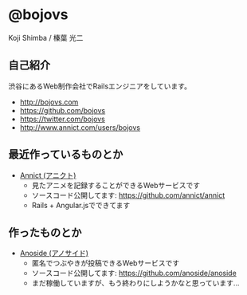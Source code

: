 # @bojovs

Koji Shimba / 榛葉 光二


## 自己紹介

渋谷にあるWeb制作会社でRailsエンジニアをしています。

* http://bojovs.com
* https://github.com/bojovs
* https://twitter.com/bojovs
* http://www.annict.com/users/bojovs


## 最近作っているものとか

* [Annict (アニクト)](http://www.annict.com)
  * 見たアニメを記録することができるWebサービスです
  * ソースコード公開してます: https://github.com/annict/annict
  * Rails + Angular.jsでできてます


## 作ったものとか

* [Anoside (アノサイド)](http://anoside.com)
  * 匿名でつぶやきが投稿できるWebサービスです
  * ソースコード公開してます: https://github.com/anoside/anoside
  * まだ稼働していますが、もう終わりにしようかなと思っています…
